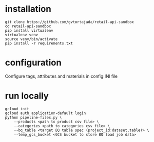 # installation
```
git clone https://github.com/gvtortajada/retail-api-sandbox
cd retail-api-sandbox
pip install virtualenv
virtualenv venv
source venv/bin/activate
pip install -r requirements.txt
```

# configuration
Configure tags, attributes and materials in config.INI file


# run locally
```
gcloud init
gcloud auth application-default login
python pipeline-files.py \
    --products <path to product csv file> \
    --categories <path to categories csv file> \
    --bq_table <target BQ table spec (project_id:dataset.table)> \
    --temp_gcs_bucket <GCS bucket to store BQ load job data>

```
